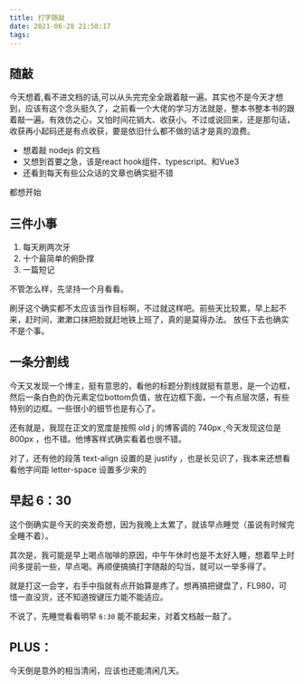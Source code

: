 ```yaml
---
title: 打字随敲
date: 2021-06-28 21:58:17
tags:
---
```

## 随敲
今天想着,看不进文档的话,可以从头完完全全跟着敲一遍。其实也不是今天才想到，应该有这个念头挺久了，之前看一个大佬的学习方法就是，整本书整本书的跟着敲一遍。有效仿之心，又怕时间花销大、收获小。不过或说回来，还是那句话，收获再小起码还是有点收获，要是依旧什么都不做的话才是真的浪费。

* 想着敲 nodejs 的文档
* 又想到首要之急，该是react hook组件、typescript、和Vue3
* 还看到每天有些公众话的文章也确实挺不错

都想开始

## 三件小事

1. 每天刷两次牙
2. 十个最简单的俯卧撑
3. 一篇短记

不管怎么样，先坚持一个月看看。

刷牙这个确实都不太应该当作目标啊，不过就这样吧。前些天比较累，早上起不来，赶时间，漱漱口抹把脸就赶地铁上班了，真的是莫得办法。
放任下去也确实不是个事。

## 一条分割线

今天又发现一个博主，挺有意思的，看他的标题分割线就挺有意思，是一个边框，然后一条白色的伪元素定位bottom负值，放在边框下面，一个有点层次感，有些特别的边框。一些很小的细节也是有心了。  

还有就是，我现在正文的宽度是按照 old j 的博客调的 740px ,今天发现这位是 800px ，也不错。他博客样式确实看着也很不错。

对了，还有他的段落 text-align 设置的是 justify ，也是长见识了，我本来还想看看他字间距 letter-space 设置多少来的

## 早起 6：30
这个倒确实是今天的突发奇想，因为我晚上太累了，就该早点睡觉（虽说有时候完全睡不着）。

其次是，我可能是早上喝点咖啡的原因，中午午休时也是不太好入睡，想着早上时间多提前一些，早点喝。再顺便搞搞打字随敲的勾当，就可以一举多得了。

就是打这一会字，右手中指就有点开始算是疼了。想再搞把键盘了，FL980，可惜一直没货，还不知道按键压力能不能适应。

不说了，先睡觉看看明早 `6:30` 能不能起来，对着文档敲一敲了。

## PLUS：

今天倒是意外的相当清闲，应该也还能清闲几天。
